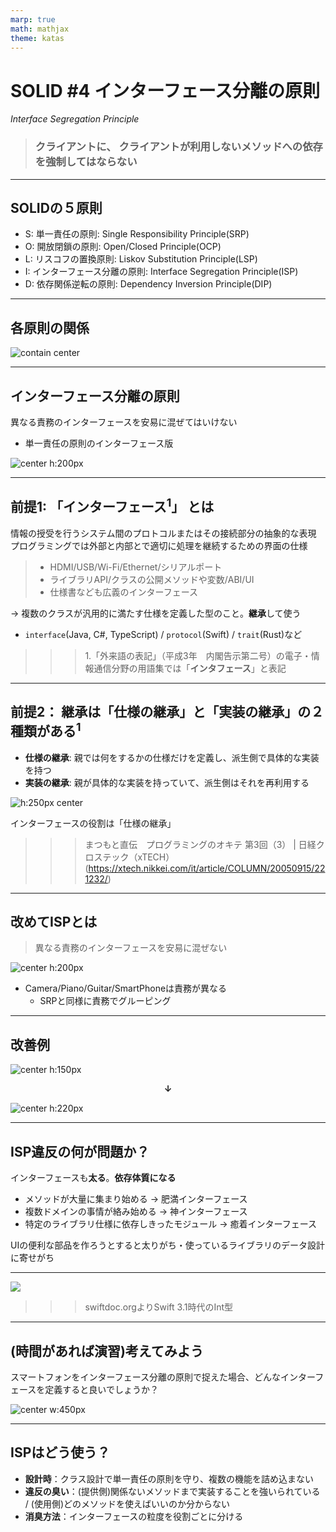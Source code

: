 ```yaml
---
marp: true
math: mathjax
theme: katas
---
```

<!-- 
size: 16:9
paginate: true
-->
<!-- header: 勉強会# ― エンジニアとしての解像度を高めるための勉強会-->

<!-- インターフェース分離の原則によって何が理解できるようになると思いますか？（質問）
そうです。人間のエゴ、あるいは悲しい性(サガ)ですね。 -->

# SOLID #4 インターフェース分離の原則
_Interface Segregation Principle_

> ### クライアントに、 クライアントが利用しないメソッドへの依存を強制してはならない
 
<!-- あるインターフェースを用意するときに、仮想メソッドに複数の役割を詰め込まない。 -->

---

## SOLIDの５原則

* S: 単一責任の原則: Single Responsibility Principle(SRP)
* O: 開放閉鎖の原則: Open/Closed Principle(OCP)
* L: リスコフの置換原則: Liskov Substitution Principle(LSP)
* I: インターフェース分離の原則: Interface Segregation Principle(ISP)
* D: 依存関係逆転の原則: Dependency Inversion Principle(DIP)

<!-- これらを実践することで堅牢なアーキテクチャを持つソフトウェアができる。 -->
<!-- 他の原則が割と覚えてからしばらく経つと使いこなせるようになるものが多いのに対して、この原則はすぐに設計や実装に使えるのが特徴です -->

---

## 各原則の関係

![contain center](assets/06-relationship.png)

---

## インターフェース分離の原則

異なる責務のインターフェースを安易に混ぜてはいけない

* 単一責任の原則のインターフェース版

![center h:200px](assets/04-isp-complex_interface.png)

---

## 前提1: 「インターフェース$^1$」 とは

情報の授受を行うシステム間のプロトコルまたはその接続部分の抽象的な表現
プログラミングでは外部と内部とで適切に処理を継続するための界面の仕様

> * HDMI/USB/Wi-Fi/Ethernet/シリアルポート
> * ライブラリAPI/クラスの公開メソッドや変数/ABI/UI
> * 仕様書なども広義のインターフェース

→ 複数のクラスが汎用的に満たす仕様を定義した型のこと。**継承**して使う
* `interface`(Java, C#, TypeScript) / `protocol`(Swift) / `trait`(Rust)など

>>> 1.「外来語の表記」（平成3年　内閣告示第二号）の電子・情報通信分野の用語集では「**インタフェース**」と表記

<!-- ただし慣用表現としてのインターフェース・インターフェイスも禁止されていないので、ここではインターフェースと読むことにしてます。 -->
<!-- オブジェクト指向プログラミングにおいて、複数の種類のオブジェクトを多態性によって統一的に利用するため、境界部分の汎用的な共通規格を定義したもの。
共通規格を表す型にはクラスが使われることが多いが、その中でも
**実際に実行されるロジックを持たず、メソッド名だけを定義したもの**
を特にインターフェース型と呼ぶことが多い
(C#,Swiftなど言語によってはインターフェース専用の型がある)
C言語だとヘッダファイルが近い概念。 -->

---

## 前提2： 継承は「仕様の継承」と「実装の継承」の２種類がある$^1$

* **仕様の継承**: 親では何をするかの仕様だけを定義し、派生側で具体的な実装を持つ
* **実装の継承**: 親が具体的な実装を持っていて、派生側はそれを再利用する

![h:250px center](assets/04-isp-inherit.png)

インターフェースの役割は「仕様の継承」

>>> まつもと直伝　プログラミングのオキテ 第3回（3） | 日経クロステック（xTECH） (https://xtech.nikkei.com/it/article/COLUMN/20050915/221232/)

<!-- PythonやJavaScriptなどの動的オブジェクト指向言語では、仕様の継承と実装の区別はあまり重要ではない。継承関係がなくても自由にメソッドが呼び出せるから。
ただし重要でないからと忘れて良いわけではなく、今は継承をあまり使わないと言っていることのコンテキストは「実装の継承ではなく仕様の継承をしなさい」という意味合いなので注意 -->

<!-- 仕様の継承だけでも不便は不便なので（実装を持てないから）、RubyではMix-in型が用意されたし、Swiftも途中から実装付きのインターフェースが持てるようになった -->

---

## 改めてISPとは

> 異なる責務のインターフェースを安易に混ぜない

![center h:200px](assets/04-isp-complex_interface.png)

* Camera/Piano/Guitar/SmartPhoneは責務が異なる
    * SRPと同様に責務でグルーピング

---

## 改善例

![center h:150px](assets/04-isp-complex_interface.png)

**<center>↓</center>**

![center h:220px](assets/04-isp-simplified_interfaces.png)

---

## ISP違反の何が問題か？

インターフェースも**太る**。**依存体質になる**

* メソッドが大量に集まり始める → 肥満インターフェース
* 複数ドメインの事情が絡み始める → 神インターフェース
* 特定のライブラリ仕様に依存しきったモジュール → 癒着インターフェース

UIの便利な部品を作ろうとすると太りがち・使っているライブラリのデータ設計に寄せがち

<!-- 原則に違反した場合の問題は、神インターフェース型が存在してしまうということ。 -->
<!-- 洗濯機を操作していてエラーが出た時に、その原因を調べるために何百ページもあるマニュアル(目次や索引なし)を渡されたら読みこなせる？普通の操作方法から、開発の内部資料までのっているようなものを見せられて喜ぶ人がいる？ -->

<!-- UIはボタン・スライダーなど入り口となるインターフェースが固定されているので、分離するタイミングを逃しづらい。その間に「こういうことができたらいいな/便利だな」が積み重なりインターフェースにAPIが増えていくことが多い。 -->

<!-- C/C++界隈だとエラーコードを１つの定数ファイルにまとめて書いているのも同じISP違反と呼べる状態なので注意。
errno.hという、Cの様々な標準ライブラリ関数の返す正の整数がどういうエラーを表すかを１つのファイルにまとめたものがあるが、ファイルが使用中で開けない、認証エラー、送信先IPアドレスが不正、タイムアウトなどの様々なエラーが一緒になってしまっていて、ある関数が何を返すのかがまったく分からない状態になっている -->

---

![](../02-practical/assets/04-isp-swiftint.png)

>>> swiftdoc.orgよりSwift 3.1時代のInt型

<!-- インターフェースをどれだけ分離したらいいかという１つの例。Swift3.1時代で、整数型はこのように表現されていた。様々な特性が集まって、整数であることが表現されていた -->

---

## (時間があれば演習)考えてみよう

スマートフォンをインターフェース分離の原則で捉えた場合、どんなインターフェースを定義すると良いでしょうか？

![center w:450px](./assets/04-isp-smartphone.png)

---

## ISPはどう使う？
 
* **設計時**：クラス設計で単一責任の原則を守り、複数の機能を詰め込まない
* **違反の臭い**：(提供側)関係ないメソッドまで実装することを強いられている / (使用側)どのメソッドを使えばいいのか分からない
* **消臭方法**：インターフェースの粒度を役割ごとに分ける

<!-- さて、冒頭に質問をしました。ISPで何がわかるようになるか。何だったか？
人間のエゴであり性(サガ)がわかると。これはどういうことでしょうか？

よくよく考えてみてください。会社や友人関係でいい姿を見せようとしてアレもこれもと頑張っていくうちに肥大化した周囲からの自分のイメージに押しつぶされてしまう人とかいますよね。あるいはそういうのが嫌だからとはじめからグループごとに淡白なインターフェースしか見せないから「何か付き合い悪いよね、疎結合だよね」と言われてしまったり。
それぞれにいろいろ思惑があって生きているわけですが、人間それぞれはインターフェースを経由してしか付き合えないから、結局のところ実装という中身が分からないという悲しさがあるわけです。

（そんな身近な話以外にも、イギリスのかの有名な三枚舌外交、これは第一次世界大戦のときにアラブ人とユダヤ人とフランスやロシアそれぞれに矛盾した約束(つまりインターフェース)を秘密に交わし、そして戦後すべて反故にした、いまのイスラエル ガザ地域の紛争にもつながる中等の火種を作ったひどい外交政策もあります）

インターフェース分離の原則は、まさにそういう、こうありたいというエゴや悲しい人間の性(サガ)を的確に表した原則というわけです。がってん、いただけましたでしょうか？
 -->

<!-- 三枚舌外交
第一次世界大戦を有利に戦うため行い、中東の火種をつくったイギリスの秘密外交

https://solver-story.com/?p=1776

1. 第一次世界大戦でイギリスはオスマン帝国(トルコ)と敵対
    * 三国同盟{イギリス/フランス/ロシア} vs. 三国協商{ドイツ/オーストリア/イタリア+オスマン帝国}
2. イギリスはアラブ人(トルコ国内で反乱を促す)、ユダヤ人(資金援助)の協力を得ようとした
3. それぞれに秘密外交で矛盾した約束
    * アラブ人に… 旧トルコ領にアラブ人独立国家の建設を約束(1915年「フセイン＝マクマホン協定」)
    * ユダヤ人に… パレスチナにユダヤ人国家の建設を認める(1917年「バルフォア宣言」)
    * フランス・ロシアに… 旧トルコ領は我々だけで分割しよう(1916年「サイクス・ピコ協定」)
    * （アラブ/ユダヤに国を作ると言っておきながら最終的には自分たちのものにしようとしていた）
4. 大戦後、旧トルコ領の一部を英仏が委任統治
    * 両国の利害のみで中等を分割
    * そのまま各国が独立したため民族や宗教の対立が残った
* 第２次大戦後、英国からパレスチナ問題を丸投げされた国連はパレスチナ分割を決議
    * 米国の意向で、少数派のユダヤ人に約６割、アラブ人に約４割を割り当て、宗教対立の火種となる聖地エルサレムは国際管理とした
    * 決議に基づいて建国したイスラエルと、認めないアラブの間で中東戦争が発生
        * 勝利したイスラエルはエルサレム西側を領有し、後に東側も実効支配
        * 土地を追われた多くのパレスチナ人は難民となり、紛争は今もなお続いている -->
